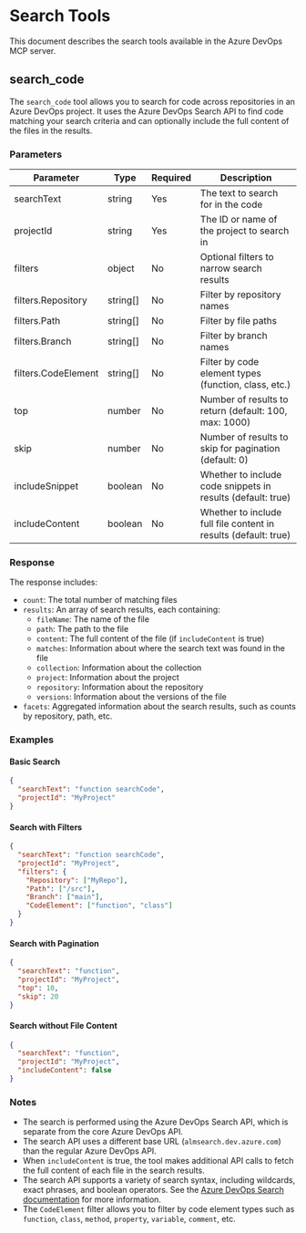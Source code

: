 # Search Tools

This document describes the search tools available in the Azure DevOps MCP server.

## search_code

The `search_code` tool allows you to search for code across repositories in an Azure DevOps project. It uses the Azure DevOps Search API to find code matching your search criteria and can optionally include the full content of the files in the results.

### Parameters

| Parameter | Type | Required | Description |
|-----------|------|----------|-------------|
| searchText | string | Yes | The text to search for in the code |
| projectId | string | Yes | The ID or name of the project to search in |
| filters | object | No | Optional filters to narrow search results |
| filters.Repository | string[] | No | Filter by repository names |
| filters.Path | string[] | No | Filter by file paths |
| filters.Branch | string[] | No | Filter by branch names |
| filters.CodeElement | string[] | No | Filter by code element types (function, class, etc.) |
| top | number | No | Number of results to return (default: 100, max: 1000) |
| skip | number | No | Number of results to skip for pagination (default: 0) |
| includeSnippet | boolean | No | Whether to include code snippets in results (default: true) |
| includeContent | boolean | No | Whether to include full file content in results (default: true) |

### Response

The response includes:

- `count`: The total number of matching files
- `results`: An array of search results, each containing:
  - `fileName`: The name of the file
  - `path`: The path to the file
  - `content`: The full content of the file (if `includeContent` is true)
  - `matches`: Information about where the search text was found in the file
  - `collection`: Information about the collection
  - `project`: Information about the project
  - `repository`: Information about the repository
  - `versions`: Information about the versions of the file
- `facets`: Aggregated information about the search results, such as counts by repository, path, etc.

### Examples

#### Basic Search

```json
{
  "searchText": "function searchCode",
  "projectId": "MyProject"
}
```

#### Search with Filters

```json
{
  "searchText": "function searchCode",
  "projectId": "MyProject",
  "filters": {
    "Repository": ["MyRepo"],
    "Path": ["/src"],
    "Branch": ["main"],
    "CodeElement": ["function", "class"]
  }
}
```

#### Search with Pagination

```json
{
  "searchText": "function",
  "projectId": "MyProject",
  "top": 10,
  "skip": 20
}
```

#### Search without File Content

```json
{
  "searchText": "function",
  "projectId": "MyProject",
  "includeContent": false
}
```

### Notes

- The search is performed using the Azure DevOps Search API, which is separate from the core Azure DevOps API.
- The search API uses a different base URL (`almsearch.dev.azure.com`) than the regular Azure DevOps API.
- When `includeContent` is true, the tool makes additional API calls to fetch the full content of each file in the search results.
- The search API supports a variety of search syntax, including wildcards, exact phrases, and boolean operators. See the [Azure DevOps Search documentation](https://learn.microsoft.com/en-us/azure/devops/project/search/get-started-search?view=azure-devops) for more information.
- The `CodeElement` filter allows you to filter by code element types such as `function`, `class`, `method`, `property`, `variable`, `comment`, etc.